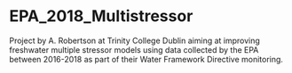 # EPA_2018_Multistressor
Project by A. Robertson at Trinity College Dublin aiming at improving freshwater multiple stressor models using data collected by the EPA between 2016-2018 as part of their Water Framework Directive monitoring.
